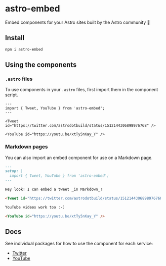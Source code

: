 # astro-embed

Embed components for your Astro sites built by the Astro community 🚀

## Install

```bash
npm i astro-embed
```

## Using the components

### `.astro` files

To use components in your `.astro` files, first import them in the component script.

```astro
---
import { Tweet, YouTube } from 'astro-embed';
---

<Tweet id="https://twitter.com/astrodotbuild/status/1512144306898976768" />

<YouTube id="https://youtu.be/xtTy5nKay_Y" />
```

### Markdown pages

You can also import an embed component for use on a Markdown page.

```md
---
setup: |
  import { Tweet, YouTube } from 'astro-embed';
---

Hey look! I can embed a tweet _in Markdown_!

<Tweet id="https://twitter.com/astrodotbuild/status/1512144306898976768" />

YouTube videos work too :-)

<YouTube id="https://youtu.be/xtTy5nKay_Y" />
```

## Docs

See individual packages for how to use the component for each service:

- [Twitter](https://github.com/astro-community/astro-embed/tree/main/packages/astro-embed-twitter#readme)
- [YouTube](https://github.com/astro-community/astro-embed/tree/main/packages/astro-embed-youtube#readme)
